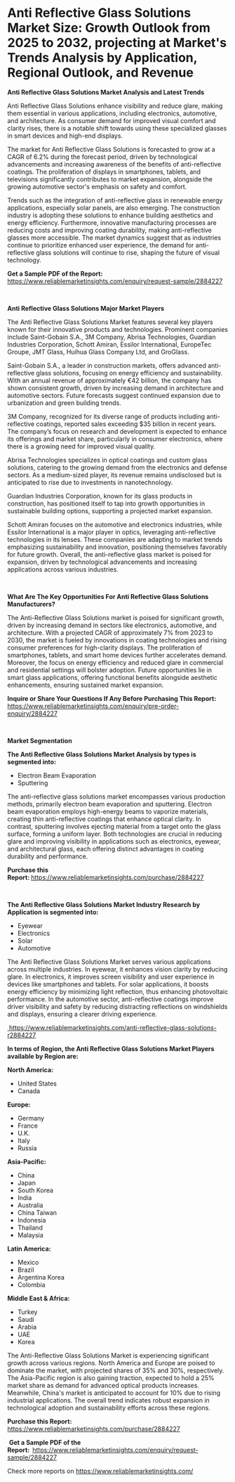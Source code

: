 <p><h1>Anti Reflective Glass Solutions Market Size: Growth Outlook from 2025 to 2032, projecting at Market's Trends Analysis by Application, Regional Outlook, and Revenue</h1></p><p><strong>Anti Reflective Glass Solutions Market Analysis and Latest Trends</strong></p>
<p><p>Anti Reflective Glass Solutions enhance visibility and reduce glare, making them essential in various applications, including electronics, automotive, and architecture. As consumer demand for improved visual comfort and clarity rises, there is a notable shift towards using these specialized glasses in smart devices and high-end displays.</p><p>The market for Anti Reflective Glass Solutions is forecasted to grow at a CAGR of 6.2% during the forecast period, driven by technological advancements and increasing awareness of the benefits of anti-reflective coatings. The proliferation of displays in smartphones, tablets, and televisions significantly contributes to market expansion, alongside the growing automotive sector's emphasis on safety and comfort.</p><p>Trends such as the integration of anti-reflective glass in renewable energy applications, especially solar panels, are also emerging. The construction industry is adopting these solutions to enhance building aesthetics and energy efficiency. Furthermore, innovative manufacturing processes are reducing costs and improving coating durability, making anti-reflective glasses more accessible. The market dynamics suggest that as industries continue to prioritize enhanced user experience, the demand for anti-reflective glass solutions will continue to rise, shaping the future of visual technology.</p></p>
<p><strong>Get a Sample PDF of the Report:&nbsp;</strong> <a href="https://www.reliablemarketinsights.com/enquiry/request-sample/2884227?utm_campaign=3367&utm_medium=2&utm_source=Github&utm_content=ia&utm_term=13032025&utm_id=anti-reflective-glass-solutions">https://www.reliablemarketinsights.com/enquiry/request-sample/2884227</a></p>
<p>&nbsp;</p>
<p><strong>Anti Reflective Glass Solutions Major Market Players</strong></p>
<p><p>The Anti Reflective Glass Solutions Market features several key players known for their innovative products and technologies. Prominent companies include Saint-Gobain S.A., 3M Company, Abrisa Technologies, Guardian Industries Corporation, Schott Amiran, Essilor International, EuropeTec Groupe, JMT Glass, Huihua Glass Company Ltd, and GroGlass.</p><p>Saint-Gobain S.A., a leader in construction markets, offers advanced anti-reflective glass solutions, focusing on energy efficiency and sustainability. With an annual revenue of approximately €42 billion, the company has shown consistent growth, driven by increasing demand in architecture and automotive sectors. Future forecasts suggest continued expansion due to urbanization and green building trends.</p><p>3M Company, recognized for its diverse range of products including anti-reflective coatings, reported sales exceeding $35 billion in recent years. The company’s focus on research and development is expected to enhance its offerings and market share, particularly in consumer electronics, where there is a growing need for improved visual quality.</p><p>Abrisa Technologies specializes in optical coatings and custom glass solutions, catering to the growing demand from the electronics and defense sectors. As a medium-sized player, its revenue remains undisclosed but is anticipated to rise due to investments in nanotechnology.</p><p>Guardian Industries Corporation, known for its glass products in construction, has positioned itself to tap into growth opportunities in sustainable building options, supporting a projected market expansion.</p><p>Schott Amiran focuses on the automotive and electronics industries, while Essilor International is a major player in optics, leveraging anti-reflective technologies in its lenses. These companies are adapting to market trends emphasizing sustainability and innovation, positioning themselves favorably for future growth. Overall, the anti-reflective glass market is poised for expansion, driven by technological advancements and increasing applications across various industries.</p></p>
<p>&nbsp;</p>
<p><strong>What Are The Key Opportunities For Anti Reflective Glass Solutions Manufacturers?</strong></p>
<p><p>The Anti-Reflective Glass Solutions market is poised for significant growth, driven by increasing demand in sectors like electronics, automotive, and architecture. With a projected CAGR of approximately 7% from 2023 to 2030, the market is fueled by innovations in coating technologies and rising consumer preferences for high-clarity displays. The proliferation of smartphones, tablets, and smart home devices further accelerates demand. Moreover, the focus on energy efficiency and reduced glare in commercial and residential settings will bolster adoption. Future opportunities lie in smart glass applications, offering functional benefits alongside aesthetic enhancements, ensuring sustained market expansion.</p></p>
<p><strong>Inquire or Share Your Questions If Any Before Purchasing This Report:</strong> <a href="https://www.reliablemarketinsights.com/enquiry/pre-order-enquiry/2884227?utm_campaign=3367&utm_medium=2&utm_source=Github&utm_content=ia&utm_term=13032025&utm_id=anti-reflective-glass-solutions">https://www.reliablemarketinsights.com/enquiry/pre-order-enquiry/2884227</a></p>
<p>&nbsp;</p>
<p><strong>Market Segmentation</strong></p>
<p><strong>The Anti Reflective Glass Solutions Market Analysis by types is segmented into:</strong></p>
<p><ul><li>Electron Beam Evaporation</li><li>Sputtering</li></ul></p>
<p><p>The anti-reflective glass solutions market encompasses various production methods, primarily electron beam evaporation and sputtering. Electron beam evaporation employs high-energy beams to vaporize materials, creating thin anti-reflective coatings that enhance optical clarity. In contrast, sputtering involves ejecting material from a target onto the glass surface, forming a uniform layer. Both technologies are crucial in reducing glare and improving visibility in applications such as electronics, eyewear, and architectural glass, each offering distinct advantages in coating durability and performance.</p></p>
<p><strong>Purchase this Report:&nbsp;</strong><a href="https://www.reliablemarketinsights.com/purchase/2884227?utm_campaign=3367&utm_medium=2&utm_source=Github&utm_content=ia&utm_term=13032025&utm_id=anti-reflective-glass-solutions">https://www.reliablemarketinsights.com/purchase/2884227</a></p>
<p>&nbsp;</p>
<p><strong>The Anti Reflective Glass Solutions Market Industry Research by Application is segmented into:</strong></p>
<p><ul><li>Eyewear</li><li>Electronics</li><li>Solar</li><li>Automotive</li></ul></p>
<p><p>The Anti Reflective Glass Solutions Market serves various applications across multiple industries. In eyewear, it enhances vision clarity by reducing glare. In electronics, it improves screen visibility and user experience in devices like smartphones and tablets. For solar applications, it boosts energy efficiency by minimizing light reflection, thus enhancing photovoltaic performance. In the automotive sector, anti-reflective coatings improve driver visibility and safety by reducing distracting reflections on windshields and displays, ensuring a clearer driving experience.</p></p>
<p><a href="https://www.reliablemarketinsights.com/anti-reflective-glass-solutions-r2884227?utm_campaign=3367&utm_medium=2&utm_source=Github&utm_content=ia&utm_term=13032025&utm_id=anti-reflective-glass-solutions">&nbsp;https://www.reliablemarketinsights.com/anti-reflective-glass-solutions-r2884227</a></p>
<p><strong>In terms of Region, the Anti Reflective Glass Solutions Market Players available by Region are:</strong></p>
<p>
    <p> <strong> North America: </strong>
        <ul>
            <li>United States</li>
            <li>Canada</li>
        </ul>
        </p> 
    <p> <strong> Europe: </strong>
        <ul>
            <li>Germany</li>
            <li>France</li>
            <li>U.K.</li>
            <li>Italy</li>
            <li>Russia</li>
        </ul>
        </p> 
    <p> <strong> Asia-Pacific: </strong>
        <ul>
            <li>China</li>
            <li>Japan</li>
            <li>South Korea</li>
            <li>India</li>
            <li>Australia</li>
            <li>China Taiwan</li>
            <li>Indonesia</li>
            <li>Thailand</li>
            <li>Malaysia</li>
        </ul>
        </p> 
    <p> <strong> Latin America: </strong>
        <ul>
            <li>Mexico</li>
            <li>Brazil</li>
            <li>Argentina Korea</li>
            <li>Colombia</li>
        </ul>
        </p> 
    <p> <strong> Middle East & Africa: </strong>
        <ul>
            <li>Turkey</li>
            <li>Saudi</li>
            <li>Arabia</li>
            <li>UAE</li>
            <li>Korea</li>
        </ul>
    </p>
    </p>
<p><p>The Anti-Reflective Glass Solutions Market is experiencing significant growth across various regions. North America and Europe are poised to dominate the market, with projected shares of 35% and 30%, respectively. The Asia-Pacific region is also gaining traction, expected to hold a 25% market share as demand for advanced optical products increases. Meanwhile, China's market is anticipated to account for 10% due to rising industrial applications. The overall trend indicates robust expansion in technological adoption and sustainability efforts across these regions.</p></p>
<p><strong>Purchase this Report: </strong><a href="https://www.reliablemarketinsights.com/purchase/2884227?utm_campaign=3367&utm_medium=2&utm_source=Github&utm_content=ia&utm_term=13032025&utm_id=anti-reflective-glass-solutions">https://www.reliablemarketinsights.com/purchase/2884227</a></p>
<p>&nbsp;<strong>Get a Sample PDF of the Report:&nbsp;&nbsp;</strong><a href="https://www.reliablemarketinsights.com/enquiry/request-sample/2884227?utm_campaign=3367&utm_medium=2&utm_source=Github&utm_content=ia&utm_term=13032025&utm_id=anti-reflective-glass-solutions">https://www.reliablemarketinsights.com/enquiry/request-sample/2884227</a></p>
<p><strong></strong></p>
<p>Check more reports on <a href="https://www.reliablemarketinsights.com/?utm_campaign=3367&utm_medium=2&utm_source=Github&utm_content=ia&utm_term=13032025&utm_id=anti-reflective-glass-solutions">https://www.reliablemarketinsights.com/</a></p>